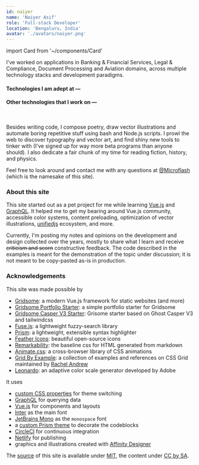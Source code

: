 ```yaml
---
id: naiyer
name: 'Naiyer Asif'
role: 'Full-stack Developer'
location: 'Bengaluru, India'
avatar: './avatars/naiyer.png'
---
```


import Card from '~/components/Card'

I've worked on applications in Banking &amp; Financial Services, Legal &amp; Compliance, Document Processing and Aviation domains, across multiple technology stacks and development paradigms.

#### Technologies I am adept at &mdash;


<div class="grid-md">
  <card metadata="Platform" icon="java" title="Java" description="The most popular programming platform for building enterprise applications" />
  <card metadata="Framework" icon="spring" title="Spring" description="Lightweight open-source Java framework for building large-scale applications" />
  <card metadata="Platform" icon="nodejs" title="Node.js" description="An open-source, cross-platform runtime to run JavaScript code on server" />
  <card metadata="Database" icon="oracle" title="Oracle" description="A proprietary multi-model database management system" />
</div>


#### Other technologies that I work on &mdash;


<div class="grid-md">
  <card metadata="Framework" icon="angular" title="Angular" description="An open-source TypeScript-based framework to create single-page applications" />
  <card metadata="Framework" icon="vuejs" title="Vue.js" description="A progressive JavaScript framework for building user interfaces" />
  <card metadata="Platform" icon="docker" title="Docker" description="Enterprise container platform to build, share and deploy applications anywhere" />
  <card metadata="Database" icon="postgres" title="Postgres" description="A powerful, open source object-relational database system" />
  <card metadata="Database" icon="mongodb" title="MongoDB" description="A general purpose, cross-platform, document-based, distributed NoSQL database" />
  <card metadata="Automation" icon="jenkins" title="Jenkins" description="An open-source automation server to build, deploy and automate projects" />
</div>
<br>


Besides writing code, I compose poetry, draw vector illustrations and automate boring repetitive stuff using bash and Node.js scripts. I prowl the web to discover typography and vector art, and find shiny new tools to tinker with (I've signed up for way more beta programs than anyone should). I also dedicate a fair chunk of my time for reading fiction, history, and physics.

Feel free to look around and contact me with any questions at [@Microflash](https://www.twitter.com/Microflash) (which is the namesake of this site).

### About this site

This site started out as a pet project for me while learning [Vue.js](https://vuejs.org/) and [GraphQL](https://graphql.org/). It helped me to get my bearing around Vue.js community, accessible color systems, content preloading, optimization of vector illustrations, [unifiedjs](https://unifiedjs.com/) ecosystem, and more.

Currently, I'm posting my notes and opinions on the development and design collected over the years, mostly to share what I learn and receive ~~criticism and scorn~~ constructive feedback. The code described in the examples is meant for the demonstration of the topic under discussion; it is not meant to be copy-pasted as-is in production.

### Acknowledgements

This site was made possible by

- [Gridsome](https://gridsome.org/): a modern Vue.js framework for static websites (and more)
- [Gridsome Portfolio Starter](https://github.com/drehimself/gridsome-portfolio-starter): a simple portfolio starter for Gridsome
- [Gridsome Casper V3 Starter](https://github.com/noxify/gridsome-starter-casper-v3): Grisome starter based on Ghost Casper V3 and tailwindcss
- [Fuse.js](https://fusejs.io/): a lightweight fuzzy-search library
- [Prism](https://prismjs.com/): a lightweight, extensible syntax highlighter
- [Feather Icons](https://feathericons.com/): beautiful open-source icons
- [Remarkability](https://mflash.dev/remarkability/): the baseline css for HTML generated from markdown
- [Animate.css](https://github.com/daneden/animate.css): a cross-browser library of CSS animations
- [Grid By Example](https://gridbyexample.com/): a collection of examples and references on CSS Grid maintained by [Rachel Andrew](https://rachelandrew.co.uk/)
- [Leonardo](https://github.com/adobe/leonardo): an adaptive color scale generator developed by Adobe

It uses

- [custom CSS properties](https://alligator.io/css/theming-custom-properties/) for theme switching
- [GraphQL](https://graphql.org/) for querying data
- [Vue.js](https://vuejs.org/) for components and layouts
- [Inter](https://rsms.me/inter/) as the main font
- [JetBrains Mono](https://github.com/JetBrains/JetBrainsMono) as the `monospace` font
- a [custom Prism theme](https://github.com/Microflash/microflash.github.io/blob/release/src/assets/styles/core/_syntax.scss) to decorate the codeblocks
- [CircleCI](https://circleci.com/) for continuous integration
- [Netlify](https://netlify.com/) for publishing
- graphics and illustrations created with [Affinity Designer](https://affinity.serif.com/en-gb/designer/)

The [source](https://github.com/Microflash/microflash.github.io) of this site is available under [MIT](https://github.com/Microflash/microflash.github.io/blob/release/LICENSE.md), the content under [CC by SA](https://creativecommons.org/licenses/by-sa/4.0/).
